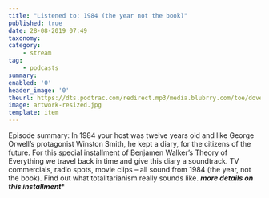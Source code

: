 ```yaml
---
title: "Listened to: 1984 (the year not the book)"
published: true
date: 28-08-2019 07:49
taxonomy:
category:
	- stream
tag:
	- podcasts
summary:
enabled: '0'
header_image: '0'
theurl: https://dts.podtrac.com/redirect.mp3/media.blubrry.com/toe/dovetail.prxu.org/toe/8d70dfaf-81e4-4329-a66c-05b2de77b88b/Episode_48_1984_Extended.mp3
image: artwork-resized.jpg
template: item
---
```

 
Episode summary: In 1984 your host was twelve years old and like George Orwell’s protagonist Winston Smith, he kept a diary, for the citizens of the future. For this special installment of Benjamen Walker’s Theory of Everything we travel back in time and give this diary a soundtrack. TV commercials, radio spots, movie clips – all sound from 1984 (the year, not the book). Find out what totalitarianism really sounds like. *********more details on this installment**********
